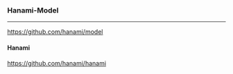### Hanami-Model
---
https://github.com/hanami/model
#### Hanami
https://github.com/hanami/hanami


```


```

```
```
